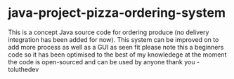 # java-project-pizza-ordering-system

This is a concept Java source code for ordering produce (no delivery integration has been added for now). This system can be improved on to add more process as well as a GUI as seen fit 
please note this a beginners code so it has been optimised to the best of my knowledege at the moment 
the code is open-sourced and can be used by anyone 
thank you -toluthedev
